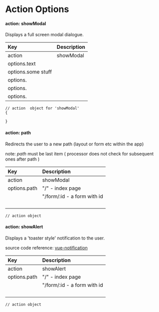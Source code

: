 # Action Options

#### action: showModal

Displays a full screen modal dialogue. 

| Key | Description |
| :--- | :--- |
| action | showModal |
| options.text |  |
| options.some stuff |  |
| options. |  |
| options. |  |
| options. |  |

```
// action  object for 'showModal'
{

}
```

#### 
#### action: path

Redirects the user to a new path \(layout or form etc within the app\)

note: _path_ must be last item \( processor does not check for subsequent ones after path \)

| Key | Description |
| :--- | :--- |
| action | showModal |
| options.path | "/" - index page |
| | "/form/:id - a form with id |
| | |
| | |
| | |
| | |

```
// action object
```
#### action: showAlert

Displays a 'toaster style' notification to the user. 

source code reference: [vue-notification](https://github.com/euvl/vue-notification)



| Key | Description |
| :--- | :--- |
| action | showAlert |
| options.path | "/" - index page |
| | "/form/:id - a form with id |
| | |
| | |
| | |
| | |

```
// action object
```



